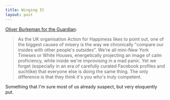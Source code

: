 ```yaml
---
title: Winging It
layout: post
---
```


[Oliver Burkeman for the
Guardian](http://www.theguardian.com/news/oliver-burkeman-s-blog/2014/may/21/everyone-is-totally-just-winging-it):

> As the UK organisation Action for Happiness likes to point out, one
  of the biggest causes of misery is the way we chronically "compare
  our insides with other people's outsides". We're all mini-New York
  Timeses or White Houses, energetically projecting an image of calm
  proficiency, while inside we're improvising in a mad panic. Yet we
  forget (especially in an era of carefully curated Facebook profiles
  and suchlike) that everyone else is doing the same thing. The only
  difference is that they think it's you who's truly competent.

Something that I'm sure most of us already suspect, but very
eloquently put.